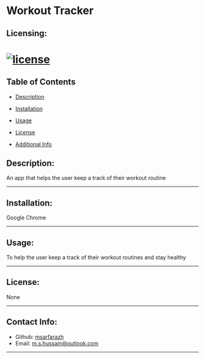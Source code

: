 # Workout Tracker
 
  ## Licensing:
  [![license](https://img.shields.io/badge/license-None-blue)](https://shields.io)
  ========================
  ## Table of Contents 
  - [Description](#desc)

  - [Installation](#reqs)

  - [Usage](#usage)

  - [License](#License)

  - [Additional Info](#additional-info)


  ## Description:
  An app that helps the user keep a track of their workout routine

  _________________________

  


  ## Installation:
  Google Chrome

  _________________________

  


  ## Usage:
  To help the user keep a track of their workout routines and stay healthy

  _________________________

  


  ## License:
  None

  _________________________

  


  ## Contact Info:
   - Github: [msarfarazh](https://github.com/msarfarazh)
  - Email: m.s.hussain@outlook.com

  ______________________________

